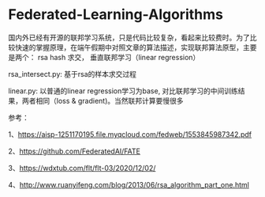 # Federated-Learning-Algorithms

国内外已经有开源的联邦学习系统，只是代码比较复杂，看起来比较费时。为了比较快速的掌握原理，在端午假期中对照文章的算法描述，实现联邦算法原型，主要是两个： rsa hash 求交， 垂直联邦学习（linear regression）

rsa_intersect.py: 基于rsa的样本求交过程

linear.py: 以普通的linear regression学习为base, 对比联邦学习的中间训练结果，两者相同（loss & gradient)。当然联邦计算要慢很多

参考：

1、https://aisp-1251170195.file.myqcloud.com/fedweb/1553845987342.pdf

2、https://github.com/FederatedAI/FATE

3、https://wdxtub.com/flt/flt-03/2020/12/02/

4、http://www.ruanyifeng.com/blog/2013/06/rsa_algorithm_part_one.html
